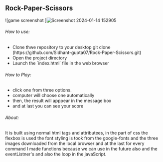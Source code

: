 <h2>Rock-Paper-Scissors</h2>

![game screenshot ]![Screenshot 2024-01-14 152905](https://github.com/Sidhant-gupta07/Rock-Paper-Scissors/assets/133968577/524e2cf1-a3ce-4d8c-afa6-f4310543ee1f)

 <div>
   <h6> How to use:</h6>
   <ul>
     <li>Clone thwe repository to your desktop
     git clone (https://github.com/Sidhant-gupta07/Rock-Paper-Scissors.git)
     </li>
     <li>Open the project directory</li>
     <li>Launch the `index.html` file in the web browser </li>
   </ul>
 </div>
 
 <div>
   <h6> How to Play:</h6>
   <ul>
     <li>click one from three options.</li>
     <li>computer will choose one automatically</li>
     <li>then, the result will apppear in the message box </li>
     <li>and at last you can see your score </li>
   </ul>
 </div>
 
 <h6>About:</h6>
 <p>It is built using normal html tags and attributees, in the part of css the flexbox is used the font styling is took from the google-fonts  and the three images downloaded
 from the local browser and at the last for every command I made functions because we can use in the future also and the eventListner's and also the loop in the javaScript.</p>
